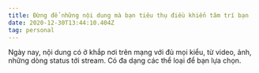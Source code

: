 ```yaml
---
title: Đừng để những nội dung mà bạn tiêu thụ điều khiển tâm trí bạn
date: 2020-12-30T13:44:10.404Z
tag: personal
---
```

Ngày nay, nội dung có ở khắp nơi trên mạng với đủ mọi kiểu, từ video, ảnh, những dòng status tới stream. Có đa dạng các thể loại để bạn lựa chọn.